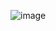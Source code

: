 ![image](https://github.com/KHRMNKY/python-project-1/assets/83987220/0480e36f-e88b-4d9d-8893-0d21d2f681e2)
